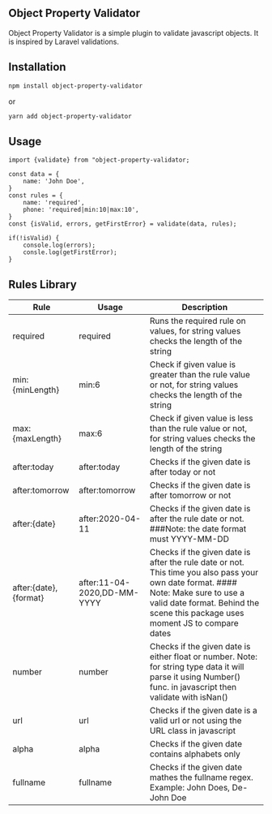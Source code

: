 ## Object Property Validator
Object Property Validator is a simple plugin to validate javascript objects. It is inspired by Laravel validations.

## Installation
```bash
npm install object-property-validator
```
or
```bash
yarn add object-property-validator
```

## Usage
```node
import {validate} from "object-property-validator;

const data = {
    name: 'John Doe',
}
const rules = {
    name: 'required',
    phone: 'required|min:10|max:10',
}
const {isValid, errors, getFirstError} = validate(data, rules);

if(!isValid) {
    console.log(errors);
    consle.log(getFirstError);
}
```

## Rules Library
| Rule | Usage | Description |
| --- | --- | --- |
| required | required | Runs the required rule on values, for string values checks the length of the string |
| min:{minLength} | min:6 | Check if given value is greater than the rule value or not, for string values checks the length of the string |
| max:{maxLength} | max:6 | Check if given value is less than the rule value or not, for string values checks the length of the string |
| after:today | after:today | Checks if the given date is after today or not |
| after:tomorrow | after:tomorrow | Checks if the given date is after tomorrow or not |
| after:{date} | after:2020-04-11 | Checks if the given date is after the rule date or not. ###Note: the date format must YYYY-MM-DD |
| after:{date},{format} | after:11-04-2020,DD-MM-YYYY | Checks if the given date is after the rule date or not. This time you also pass your own date format. #### Note: Make sure to use a valid date format. Behind the scene this package uses moment JS to compare dates |
| number | number | Checks if the given date is either float or number. Note: for string type data it will parse it using Number() func. in javascript then validate with isNan() |
| url | url | Checks if the given date is a valid url or not using the URL class in javascript |
| alpha | alpha | Checks if the given date contains alphabets only |
| fullname | fullname | Checks if the given date mathes the fullname regex. Example: John Does, De-John Doe |
